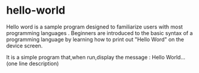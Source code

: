 # hello-world
Hello word is a sample program designed to familiarize users with most programming languages . Beginners are introduced to the basic syntax of a  programming language by learning how to print out "Hello Word" on the device screen.

It is a simple program that,when run,display the message : Hello World...(one line description)
